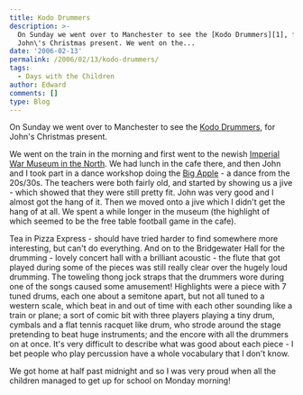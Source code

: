 ```yaml
---
title: Kodo Drummers
description: >-
  On Sunday we went over to Manchester to see the [Kodo Drummers][1], for
  John\'s Christmas present. We went on the...
date: '2006-02-13'
permalink: /2006/02/13/kodo-drummers/
tags:
  - Days with the Children
author: Edward
comments: []
type: Blog
---
```


On Sunday we went over to Manchester to see the [Kodo Drummers][1], for
John\'s Christmas present.

We went on the train in the morning and first went to the newish
[Imperial War Museum in the North][2]. We had lunch in the cafe there,
and then John and I took part in a dance workshop doing the [Big
Apple][3] - a dance from the 20s/30s. The teachers were both fairly old,
and started by showing us a jive - which showed that they were still
pretty fit. John was very good and I almost got the hang of it. Then we
moved onto a jive which I didn\'t get the hang of at all. We spent a
while longer in the museum (the highlight of which seemed to be the free
table football game in the cafe).

Tea in Pizza Express - should have tried harder to find somewhere more
interesting, but can\'t do everything. And on to the Bridgewater Hall
for the drumming - lovely concert hall with a brilliant acoustic - the
flute that got played during some of the pieces was still really clear
over the hugely loud drumming. The toweling thong jock straps that the
drummers wore during one of the songs caused some amusement! Highlights
were a piece with 7 tuned drums, each one about a semitone apart, but
not all tuned to a western scale, which beat in and out of time with
each other sounding like a train or plane; a sort of comic bit with
three players playing a tiny drum, cymbals and a flat tennis racquet
like drum, who strode around the stage pretending to beat huge
instruments; and the encore with all the drummers on at once. It\'s very
difficult to describe what was good about each piece - I bet people who
play percussion have a whole vocabulary that I don\'t know.

We got home at half past midnight and so I was very proud when all the
children managed to get up for school on Monday morning!



[1]: https://www.kodo.or.jp/frame.html
[2]: https://north.iwm.org.uk/
[3]: https://en.wikipedia.org/wiki/Big_Apple_%28dance%29
